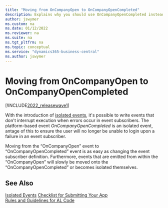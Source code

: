 ```yaml
---
title: "Moving from OnCompanyOpen to OnCompanyOpenCompleted"
description: Explains why you should use OnCompanyOpenCompleted instead of OnCompanyOpen.
author: jswymer
ms.custom: na
ms.date: 01/12/2022
ms.reviewer: na
ms.suite: na
ms.tgt_pltfrm: na
ms.topic: conceptual
ms.service: "dynamics365-business-central"
ms.author: jswymer
---
```

# Moving from OnCompanyOpen to OnCompanyOpenCompleted

[!INCLUDE[2022_releasewave1](../includes/2022_releasewave1.md)]

With the introduction of [isolated events](devenv-events-isolated.md), it's possible to write events that don't interrupt execution when errors occur in event subscribers. The platform-based event *OnCompanyOpenCompleted* is an isolated event, antage of this to ensure the user will no longer be unable to login upon a failure in an event subscriber.

Moving from the “OnCompanyOpen” event to “OnCompanyOpenCompleted” event is as easy as changing the event subscriber definition. Furthermore, events that are emitted from within the “OnCompanyOpen” will slowly be moved onto the “OnCompanyOpenCompleted” or becomes isolated themselves.

## See Also

[Isolated Events](devenv-events-isolated.md)
[Checklist for Submitting Your App](../developer/devenv-checklist-submission.md)  
[Rules and Guidelines for AL Code](apptest-overview.md)  